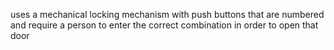 uses a mechanical locking mechanism with push buttons that are numbered and require a person to enter the correct combination in order to open that door